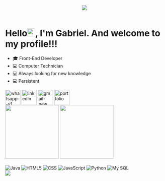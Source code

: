 <header><img src="https://capsule-render.vercel.app/api?type=waving&color=3cecd8&reversal=true&descAlign=0&section=header"></header>
<h1>Hello<img src="https://raw.githubusercontent.com/iampavangandhi/iampavangandhi/master/gifs/Hi.gif" style="width: 25px;">, I'm Gabriel. And welcome to my profile!!!</h1>

<div>
<ul dir="auto">
<li><g-emoji class="g-emoji" alias="mortar_board" fallback-src="https://github.githubassets.com/images/icons/emoji/unicode/1f393.png">🎓</g-emoji> Front-End Developer</li>
<li><g-emoji class="g-emoji" alias="computer" fallback-src="https://github.githubassets.com/images/icons/emoji/unicode/1f4bb.png">💻</g-emoji> Computer Technician</li>
<li><g-emoji class="g-emoji" alias="computer" fallback-src="https://github.githubassets.com/images/icons/emoji/unicode/1f4bb.png">💻</g-emoji> Always looking for new knowledge</li>
<li><g-emoji class="g-emoji" alias="computer" fallback-src="https://github.githubassets.com/images/icons/emoji/unicode/1f4bb.png">💻</g-emoji> Persistent</li>
</ul>
</div>

<div>
<a href="https://api.whatsapp.com/send/?phone=5512997935579&amp;text&amp;type=phone_number&amp;app_absent=0" rel="nofollow"><img align="center" width="48" height="48" src="https://img.icons8.com/color/48/whatsapp--v1.png" alt="whatsapp--v1"/></a>
<a href="https://www.linkedin.com/in/GabrielLFelicio/" rel="nofollow"><img align="center" width="48" height="48" src="https://img.icons8.com/color/48/linkedin.png" alt="linkedin"/></a>
<a href="mailto:gabrielfelilemes@gmail.com"><img align="center" width="48" height="48" src="https://img.icons8.com/color/48/gmail-new.png" alt="gmail-new"/></a>
<a href="https://xaauuzin.github.io/Portifolio/index.html" target="_blank" rel="nofollow"><img align="center" width="48" height="48" src="https://img.icons8.com/color/48/portfolio.png" alt="portfolio"/></a>
</div>

<div>
<img height="170em" src="https://github-readme-stats.vercel.app/api?username=XaauuziN&theme=dark&show_icons=true&hide_border=false&count_private=true" data-canonical-src="https://github-readme-stats.vercel.app/api?username=xaauuzin&show_icons=true&theme=github_dark&include_all_commits=truecount_private=true" style="max-width: 100%;">
<img height="170em" src="https://github-readme-stats.vercel.app/api/top-langs/?username=XaauuziN&theme=dark&show_icons=true&hide_border=false&layout=compact" data-canonical-src="https://github-readme-stats.vercel.app/api/top-langs/?username=XaauuziN&layout=compact&langs_count=7&theme=github_dark" style="max-width: 100%"> 
</div>
<div style="display: inline_block"><br/>
  
  <img align="center" alt="Java" src="https://img.icons8.com/color/48/java-coffee-cup-logo--v1.png" alt="java-coffee-cup-logo--v1"/>
  <img align="center" alt="HTML5" src="https://img.icons8.com/color/48/html-5--v1.png" alt="html-5--v1"/>
  <img align="center" alt="CSS" src="https://img.icons8.com/color/48/css3.png" alt="css3"/>
  <img align="center" alt="JavaScript" src="https://img.icons8.com/color/48/javascript--v1.png" alt="javascript--v1"/>
  <img align="center" alt="Python" src="https://img.icons8.com/color/48/python--v1.png" alt="python--v1"/>
  <img align="center" alt="My SQL" src="https://img.icons8.com/external-those-icons-flat-those-icons/48/external-MySQL-programming-and-development-those-icons-flat-those-icons.png" alt="external-MySQL-programming-and-development-those-icons-flat-those-icons"/>
 </div>

 
<footer><img src="https://capsule-render.vercel.app/api?type=waving&color=3cecd8&reversal=true&descAlign=0&section=footer"></footer>
